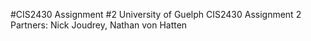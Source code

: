 #CIS2430 Assignment #2
University of Guelph CIS2430 Assignment 2
Partners: Nick Joudrey, Nathan von Hatten
